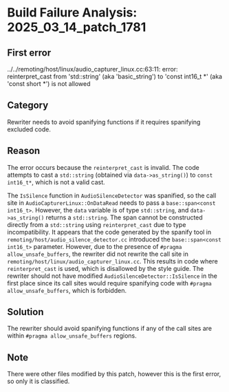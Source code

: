 # Build Failure Analysis: 2025_03_14_patch_1781

## First error

../../remoting/host/linux/audio_capturer_linux.cc:63:11: error: reinterpret_cast from 'std::string' (aka 'basic_string<char>') to 'const int16_t *' (aka 'const short *') is not allowed

## Category
Rewriter needs to avoid spanifying functions if it requires spanifying excluded code.

## Reason
The error occurs because the `reinterpret_cast` is invalid. The code attempts to cast a `std::string` (obtained via `data->as_string()`) to `const int16_t*`, which is not a valid cast.

The `IsSilence` function in `AudioSilenceDetector` was spanified, so the call site in `AudioCapturerLinux::OnDataRead` needs to pass a `base::span<const int16_t>`. However, the `data` variable is of type `std::string`, and `data->as_string()` returns a `std::string`.  The span cannot be constructed directly from a `std::string` using `reinterpret_cast` due to type incompatibility. It appears that the code generated by the spanify tool in `remoting/host/audio_silence_detector.cc` introduced the `base::span<const int16_t>` parameter. However, due to the presence of `#pragma allow_unsafe_buffers`, the rewriter did not rewrite the call site in `remoting/host/linux/audio_capturer_linux.cc`. This results in code where `reinterpret_cast` is used, which is disallowed by the style guide. The rewriter should not have modified `AudioSilenceDetector::IsSilence` in the first place since its call sites would require spanifying code with `#pragma allow_unsafe_buffers`, which is forbidden.

## Solution
The rewriter should avoid spanifying functions if any of the call sites are within `#pragma allow_unsafe_buffers` regions.

## Note
There were other files modified by this patch, however this is the first error, so only it is classified.
```